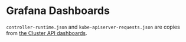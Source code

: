 # Grafana Dashboards

`controller-runtime.json` and `kube-apiserver-requests.json` are copies from [the Cluster API dashboards](https://github.com/kubernetes-sigs/cluster-api/tree/v1.8.1/hack/observability/grafana/dashboards).
